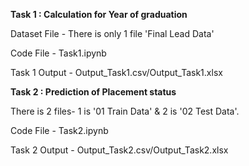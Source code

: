 **Task 1 : Calculation for Year of graduation** 

Dataset File - There is only 1 file 'Final Lead Data'

Code File - Task1.ipynb

Task 1 Output - Output_Task1.csv/Output_Task1.xlsx

**Task 2 : Prediction of Placement status**

There is 2 files- 1 is '01 Train Data' & 2 is '02 Test Data'.

Code File - Task2.ipynb

Task 2 Output - Output_Task2.csv/Output_Task2.xlsx
